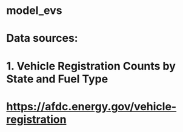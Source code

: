 # model_evs

# Data sources:
# 1. Vehicle Registration Counts by State and Fuel Type
#    https://afdc.energy.gov/vehicle-registration
